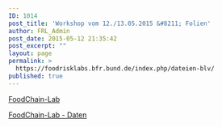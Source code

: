 ```yaml
---
ID: 1014
post_title: 'Workshop vom 12./13.05.2015 &#8211; Folien'
author: FRL_Admin
post_date: 2015-05-12 21:35:42
post_excerpt: ""
layout: page
permalink: >
  https://foodrisklabs.bfr.bund.de/index.php/dateien-blv/
published: true
---
```

<a href="http://foodrisklabs.bfr.bund.de/wp-content/uploads/2015/05/Workshop_150512.pdf">FoodChain-Lab</a>

<a href="http://foodrisklabs.bfr.bund.de/wp-content/uploads/2015/05/Workshop_150513-Daten.pdf">FoodChain-Lab - Daten</a>